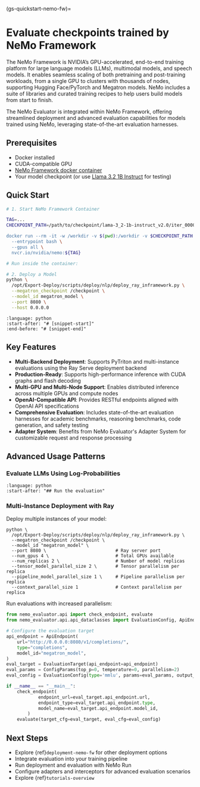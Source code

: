 (gs-quickstart-nemo-fw)=
# Evaluate checkpoints trained by NeMo Framework

The NeMo Framework is NVIDIA’s GPU-accelerated, end-to-end training platform for large language models (LLMs), multimodal models, and speech models. It enables seamless scaling of both pretraining and post-training workloads, from a single GPU to clusters with thousands of nodes, supporting Hugging Face/PyTorch and Megatron models. NeMo includes a suite of libraries and curated training recipes to help users build models from start to finish.

The NeMo Evaluator is integrated within NeMo Framework, offering streamlined deployment and advanced evaluation capabilities for models trained using NeMo, leveraging state-of-the-art evaluation harnesses.


## Prerequisites

- Docker installed
- CUDA-compatible GPU
- [NeMo Framework docker container](https://catalog.ngc.nvidia.com/orgs/nvidia/containers/nemo/tags)
- Your model checkpoint (or use [Llama 3.2 1B Instruct](https://catalog.ngc.nvidia.com/orgs/nvidia/teams/nemo/models/llama-3_2-1b-instruct) for testing)

## Quick Start


```bash
# 1. Start NeMo Framework Container

TAG=...
CHECKPOINT_PATH=/path/to/checkpoint/lama-3_2-1b-instruct_v2.0/iter_0000000"  # use absolute path

docker run --rm -it -w /workdir -v $(pwd):/workdir -v $CHECKPOINT_PATH:/checkpoint/ \
  --entrypoint bash \
  --gpus all \
  nvcr.io/nvidia/nemo:${TAG}
```

```bash
# Run inside the container:

# 2. Deploy a Model
python \
  /opt/Export-Deploy/scripts/deploy/nlp/deploy_ray_inframework.py \
  --megatron_checkpoint /checkpoint \
  --model_id megatron_model \
  --port 8080 \
  --host 0.0.0.0
```

```{literalinclude} ../_snippets/nemo_fw_basic.py
:language: python
:start-after: "# [snippet-start]"
:end-before: "# [snippet-end]"
```


## Key Features

- **Multi-Backend Deployment**: Supports PyTriton and multi-instance evaluations using the Ray Serve deployment backend
- **Production-Ready**: Supports high-performance inference with CUDA graphs and flash decoding
- **Multi-GPU and Multi-Node Support**: Enables distributed inference across multiple GPUs and compute nodes
- **OpenAI-Compatible API**: Provides RESTful endpoints aligned with OpenAI API specifications
- **Comprehensive Evaluation**: Includes state-of-the-art evaluation harnesses for academic benchmarks, reasoning benchmarks, code generation, and safety testing
- **Adapter System**: Benefits from NeMo Evaluator's Adapter System for customizable request and response processing

## Advanced Usage Patterns

### Evaluate LLMs Using Log-Probabilities

```{literalinclude} ../_snippets/arc_challenge.py
:language: python
:start-after: "## Run the evaluation"
```

### Multi-Instance Deployment with Ray

Deploy multiple instances of your model:

```shell
python \
  /opt/Export-Deploy/scripts/deploy/nlp/deploy_ray_inframework.py \
  --megatron_checkpoint /checkpoint \
  --model_id "megatron_model" \
  --port 8080 \                          # Ray server port
  --num_gpus 4 \                         # Total GPUs available
  --num_replicas 2 \                     # Number of model replicas
  --tensor_model_parallel_size 2 \       # Tensor parallelism per replica
  --pipeline_model_parallel_size 1 \     # Pipeline parallelism per replica
  --context_parallel_size 1              # Context parallelism per replica
```

Run evaluations with increased parallelism:

```python
from nemo_evaluator.api import check_endpoint, evaluate
from nemo_evaluator.api.api_dataclasses import EvaluationConfig, ApiEndpoint, EvaluationTarget, ConfigParams

# Configure the evaluation target
api_endpoint = ApiEndpoint(
    url="http://0.0.0.0:8080/v1/completions/",
    type="completions",
    model_id="megatron_model",
)
eval_target = EvaluationTarget(api_endpoint=api_endpoint)
eval_params = ConfigParams(top_p=0, temperature=0, parallelism=2)
eval_config = EvaluationConfig(type='mmlu', params=eval_params, output_dir="results")

if __name__ == "__main__":
    check_endpoint(
            endpoint_url=eval_target.api_endpoint.url,
            endpoint_type=eval_target.api_endpoint.type,
            model_name=eval_target.api_endpoint.model_id,
        )
    evaluate(target_cfg=eval_target, eval_cfg=eval_config)
```

## Next Steps

- Explore {ref}`deployment-nemo-fw` for other deployment options
- Integrate evaluation into your training pipeline
- Run deployment and evaluation with NeMo Run
- Configure adapters and interceptors for advanced evaluation scenarios
- Explore {ref}`tutorials-overview`
